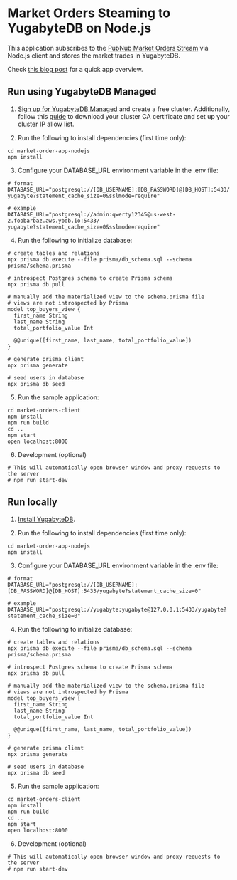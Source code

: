 # Market Orders Steaming to YugabyteDB on Node.js
This application subscribes to the [PubNub Market Orders Stream](https://www.pubnub.com/developers/realtime-data-streams/financial-securities-market-orders/) via Node.js client and stores the market trades in YugabyteDB.  

Check [this blog post](https://www.yugabyte.com/blog/building-simple-application-yugabytedb-prisma/) for a quick app overview.

## Run using YugabyteDB Managed
1. [Sign up for YugabyteDB Managed](https://docs.yugabyte.com/preview/yugabyte-cloud/cloud-quickstart/) and create a free cluster.  Additionally, follow this [guide](https://docs.yugabyte.com/preview/yugabyte-cloud/cloud-quickstart/cloud-build-apps/cloud-add-ip/#download-your-cluster-certificate) to download your cluster CA certificate and set up your cluster IP allow list. 

2. Run the following to install dependencies (first time only):
```
cd market-order-app-nodejs
npm install
```

3. Configure your DATABASE_URL environment variable in the .env file:

```
# format
DATABASE_URL="postgresql://[DB_USERNAME]:[DB_PASSWORD]@[DB_HOST]:5433/
yugabyte?statement_cache_size=0&sslmode=require"

# example
DATABASE_URL="postgresql://admin:qwerty12345@us-west-2.foobarbaz.aws.ybdb.io:5433/
yugabyte?statement_cache_size=0&sslmode=require"
```


4. Run the following to initialize database:

```
# create tables and relations
npx prisma db execute --file prisma/db_schema.sql --schema prisma/schema.prisma

# introspect Postgres schema to create Prisma schema
npx prisma db pull

# manually add the materialized view to the schema.prisma file 
# views are not introspected by Prisma
model top_buyers_view {
  first_name String
  last_name String
  total_portfolio_value Int

  @@unique([first_name, last_name, total_portfolio_value])
}

# generate prisma client
npx prisma generate

# seed users in database
npx prisma db seed

```

5. Run the sample application:
```
cd market-orders-client
npm install
npm run build
cd ..
npm start
open localhost:8000
```

6. Development (optional)
```
# This will automatically open browser window and proxy requests to the server
# npm run start-dev
```

## Run locally

1. [Install YugabyteDB](https://docs.yugabyte.com/quick-start/install/).

2. Run the following to install dependencies (first time only):
```
cd market-order-app-nodejs
npm install
```

3. Configure your DATABASE_URL environment variable in the .env file:

```
# format
DATABASE_URL="postgresql://[DB_USERNAME]:[DB_PASSWORD]@[DB_HOST]:5433/yugabyte?statement_cache_size=0"

# example
DATABASE_URL="postgresql://yugabyte:yugabyte@127.0.0.1:5433/yugabyte?statement_cache_size=0"
```

4. Run the following to initialize database:

```
# create tables and relations
npx prisma db execute --file prisma/db_schema.sql --schema prisma/schema.prisma

# introspect Postgres schema to create Prisma schema
npx prisma db pull

# manually add the materialized view to the schema.prisma file 
# views are not introspected by Prisma
model top_buyers_view {
  first_name String
  last_name String
  total_portfolio_value Int

  @@unique([first_name, last_name, total_portfolio_value])
}

# generate prisma client
npx prisma generate

# seed users in database
npx prisma db seed

```

5. Run the sample application:

```
cd market-orders-client
npm install
npm run build
cd ..
npm start
open localhost:8000
```

6. Development (optional)
```
# This will automatically open browser window and proxy requests to the server
# npm run start-dev
```
